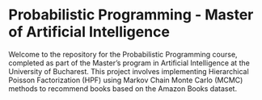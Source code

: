# Probabilistic Programming - Master of Artificial Intelligence

Welcome to the repository for the Probabilistic Programming course, completed as part of the Master’s program in Artificial Intelligence at the University of Bucharest. This project involves implementing Hierarchical Poisson Factorization (HPF) using Markov Chain Monte Carlo (MCMC) methods to recommend books based on the Amazon Books dataset.
